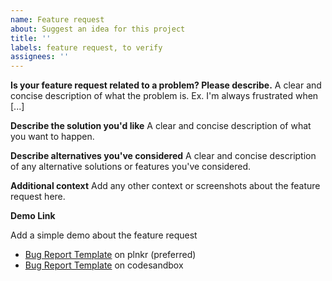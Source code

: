 ```yaml
---
name: Feature request
about: Suggest an idea for this project
title: ''
labels: feature request, to verify
assignees: ''
---
```


**Is your feature request related to a problem? Please describe.**
A clear and concise description of what the problem is. Ex. I'm always frustrated when [...]

**Describe the solution you'd like**
A clear and concise description of what you want to happen.

**Describe alternatives you've considered**
A clear and concise description of any alternative solutions or features you've considered.

**Additional context**
Add any other context or screenshots about the feature request here.

**Demo Link**

Add a simple demo about the feature request

- [Bug Report Template](https://riot.js.org/examples/plunker/?app=bug-reporter) on plnkr (preferred)
- [Bug Report Template](https://codesandbox.io/s/riot-js-9-bug-template-forked-ffm7jf?file=/index.html) on codesandbox
